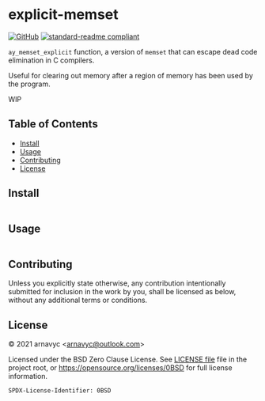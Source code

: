 <!--
SPDX-License-Identifier: 0BSD
-->

# explicit-memset

[![GitHub](https://img.shields.io/github/license/arnavyash/license-0bsd-template?logo=github&style=flat-square)](LICENSE.md)
[![standard-readme compliant](https://img.shields.io/badge/readme%20style-standard-brightgreen.svg?style=flat-square)](https://github.com/RichardLitt/standard-readme)

`ay_memset_explicit` function, a version of `memset` that can escape dead code
elimination in C compilers.

Useful for clearing out memory after a region of memory has been used by the
program.

WIP

## Table of Contents

- [Install](#install)
- [Usage](#usage)
- [Contributing](#contributing)
- [License](#license)

## Install

```

```

## Usage

```

```

## Contributing

Unless you explicitly state otherwise, any contribution intentionally submitted
for inclusion in the work by you, shall be licensed as below, without any
additional terms or conditions.

## License

&copy; 2021 arnavyc \<arnavyc@outlook.com\>

Licensed under the BSD Zero Clause License. See [LICENSE file](LICENSE.md) file
in the project root, or https://opensource.org/licenses/0BSD for full license information.

```
SPDX-License-Identifier: 0BSD
```
